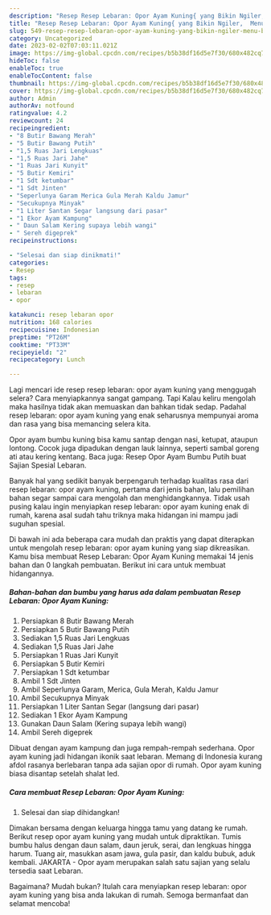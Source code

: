 ```yaml
---
description: "Resep Resep Lebaran: Opor Ayam Kuning{ yang Bikin Ngiler,  Menu Buat lebaran"
title: "Resep Resep Lebaran: Opor Ayam Kuning{ yang Bikin Ngiler,  Menu Buat lebaran"
slug: 549-resep-resep-lebaran-opor-ayam-kuning-yang-bikin-ngiler-menu-buat-lebaran
category: Uncategorized
date: 2023-02-02T07:03:11.021Z
image: https://img-global.cpcdn.com/recipes/b5b38df16d5e7f30/680x482cq70/resep-lebaran-opor-ayam-kuning-foto-resep-utama.jpg
hideToc: false
enableToc: true
enableTocContent: false
thumbnail: https://img-global.cpcdn.com/recipes/b5b38df16d5e7f30/680x482cq70/resep-lebaran-opor-ayam-kuning-foto-resep-utama.jpg
cover: https://img-global.cpcdn.com/recipes/b5b38df16d5e7f30/680x482cq70/resep-lebaran-opor-ayam-kuning-foto-resep-utama.jpg
author: Admin
authorAv: notfound
ratingvalue: 4.2
reviewcount: 24
recipeingredient:
- "8 Butir Bawang Merah"
- "5 Butir Bawang Putih"
- "1,5 Ruas Jari Lengkuas"
- "1,5 Ruas Jari Jahe"
- "1 Ruas Jari Kunyit"
- "5 Butir Kemiri"
- "1 Sdt ketumbar"
- "1 Sdt Jinten"
- "Seperlunya Garam Merica Gula Merah Kaldu Jamur"
- "Secukupnya Minyak"
- "1 Liter Santan Segar langsung dari pasar"
- "1 Ekor Ayam Kampung"
- " Daun Salam Kering supaya lebih wangi"
- " Sereh digeprek"
recipeinstructions:

- "Selesai dan siap dinikmati!"
categories:
- Resep
tags:
- resep
- lebaran
- opor

katakunci: resep lebaran opor 
nutrition: 168 calories
recipecuisine: Indonesian
preptime: "PT26M"
cooktime: "PT33M"
recipeyield: "2"
recipecategory: Lunch

---
```



Lagi mencari ide resep resep lebaran: opor ayam kuning yang menggugah selera? Cara menyiapkannya sangat gampang. Tapi Kalau keliru mengolah maka hasilnya tidak akan memuaskan dan bahkan tidak sedap. Padahal resep lebaran: opor ayam kuning yang enak seharusnya mempunyai aroma dan rasa yang bisa memancing selera kita.


Opor ayam bumbu kuning bisa kamu santap dengan nasi, ketupat, ataupun lontong. Cocok juga dipadukan dengan lauk lainnya, seperti sambal goreng ati atau kering kentang. Baca juga: Resep Opor Ayam Bumbu Putih buat Sajian Spesial Lebaran.

Banyak hal yang sedikit banyak berpengaruh terhadap kualitas rasa dari resep lebaran: opor ayam kuning, pertama dari jenis bahan, lalu pemilihan bahan segar sampai cara mengolah dan menghidangkannya. Tidak usah pusing kalau ingin menyiapkan resep lebaran: opor ayam kuning enak di rumah, karena asal sudah tahu triknya maka hidangan ini mampu jadi suguhan spesial.


Di bawah ini ada beberapa cara mudah dan praktis yang dapat diterapkan untuk mengolah resep lebaran: opor ayam kuning yang siap dikreasikan. Kamu bisa membuat Resep Lebaran: Opor Ayam Kuning memakai 14 jenis bahan dan 0 langkah pembuatan. Berikut ini cara untuk membuat hidangannya.

<!--inarticleads1-->

##### Bahan-bahan dan bumbu yang harus ada dalam pembuatan Resep Lebaran: Opor Ayam Kuning:

1. Persiapkan 8 Butir Bawang Merah
1. Persiapkan 5 Butir Bawang Putih
1. Sediakan 1,5 Ruas Jari Lengkuas
1. Sediakan 1,5 Ruas Jari Jahe
1. Persiapkan 1 Ruas Jari Kunyit
1. Persiapkan 5 Butir Kemiri
1. Persiapkan 1 Sdt ketumbar
1. Ambil 1 Sdt Jinten
1. Ambil Seperlunya Garam, Merica, Gula Merah, Kaldu Jamur
1. Ambil Secukupnya Minyak
1. Persiapkan 1 Liter Santan Segar (langsung dari pasar)
1. Sediakan 1 Ekor Ayam Kampung
1. Gunakan  Daun Salam (Kering supaya lebih wangi)
1. Ambil  Sereh digeprek


Dibuat dengan ayam kampung dan juga rempah-rempah sederhana. Opor ayam kuning jadi hidangan ikonik saat lebaran. Memang di Indonesia kurang afdol rasanya berlebaran tanpa ada sajian opor di rumah. Opor ayam kuning biasa disantap setelah shalat Ied. 

<!--inarticleads2-->

##### Cara membuat Resep Lebaran: Opor Ayam Kuning:


1. Selesai dan siap dihidangkan!

Dimakan bersama dengan keluarga hingga tamu yang datang ke rumah. Berikut resep opor ayam kuning yang mudah untuk dipraktikan. Tumis bumbu halus dengan daun salam, daun jeruk, serai, dan lengkuas hingga harum. Tuang air, masukkan asam jawa, gula pasir, dan kaldu bubuk, aduk kembali. JAKARTA - Opor ayam merupakan salah satu sajian yang selalu tersedia saat Lebaran. 

Bagaimana? Mudah bukan? Itulah cara menyiapkan resep lebaran: opor ayam kuning yang bisa anda lakukan di rumah. Semoga bermanfaat dan selamat mencoba!
